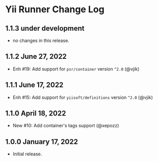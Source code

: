 # Yii Runner Change Log

## 1.1.3 under development

- no changes in this release.

## 1.1.2 June 27, 2022

- Enh #19: Add support for `psr/container` version `^2.0` (@vjik)

## 1.1.1 June 17, 2022

- Enh #15: Add support for `yiisoft/definitions` version `^2.0` (@vjik)

## 1.1.0 April 18, 2022

- New #10: Add container's tags support (@xepozz)

## 1.0.0 January 17, 2022

- Initial release.
